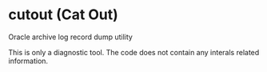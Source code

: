 # cutout (Cat Out)
Oracle archive log record dump utility

This is only a diagnostic tool. The code does not contain any interals related information.
